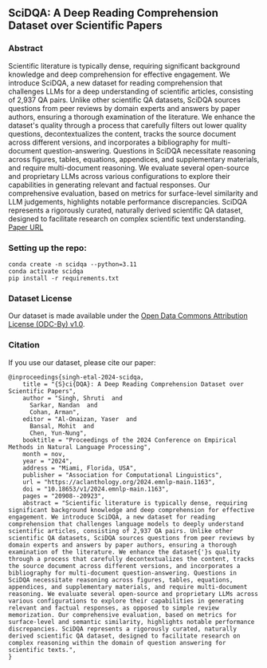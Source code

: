 ## SciDQA: A Deep Reading Comprehension Dataset over Scientific Papers 

### Abstract 
Scientific literature is typically dense, requiring significant background knowledge and deep comprehension for effective engagement. We introduce SciDQA, a new dataset for reading comprehension that challenges LLMs for a deep understanding of scientific articles, consisting of 2,937 QA pairs. Unlike other scientific QA datasets, SciDQA sources questions from peer reviews by domain experts and answers by paper authors, ensuring a thorough examination of the literature. We enhance the dataset's quality through a process that carefully filters out lower quality questions, decontextualizes the content, tracks the source document across different versions, and incorporates a bibliography for multi-document question-answering. Questions in SciDQA necessitate reasoning across figures, tables, equations, appendices, and supplementary materials, and require multi-document reasoning. We evaluate several open-source and proprietary LLMs across various configurations to explore their capabilities in generating relevant and factual responses. Our comprehensive evaluation, based on metrics for surface-level similarity and LLM judgements, highlights notable performance discrepancies. SciDQA represents a rigorously curated, naturally derived scientific QA dataset, designed to facilitate research on complex scientific text understanding.  
[Paper URL](https://arxiv.org/abs/2411.05338)  

### Setting up the repo:  
`conda create -n scidqa --python=3.11`  
`conda activate scidqa`  
`pip install -r requirements.txt` 

### Dataset License
Our dataset is made available under the [Open Data Commons Attribution License (ODC-By) v1.0](https://opendatacommons.org/licenses/by/1-0/).

### Citation
If you use our dataset, please cite our paper:  
```
@inproceedings{singh-etal-2024-scidqa,
    title = "{S}ci{DQA}: A Deep Reading Comprehension Dataset over Scientific Papers",
    author = "Singh, Shruti  and
      Sarkar, Nandan  and
      Cohan, Arman",
    editor = "Al-Onaizan, Yaser  and
      Bansal, Mohit  and
      Chen, Yun-Nung",
    booktitle = "Proceedings of the 2024 Conference on Empirical Methods in Natural Language Processing",
    month = nov,
    year = "2024",
    address = "Miami, Florida, USA",
    publisher = "Association for Computational Linguistics",
    url = "https://aclanthology.org/2024.emnlp-main.1163",
    doi = "10.18653/v1/2024.emnlp-main.1163",
    pages = "20908--20923",
    abstract = "Scientific literature is typically dense, requiring significant background knowledge and deep comprehension for effective engagement. We introduce SciDQA, a new dataset for reading comprehension that challenges language models to deeply understand scientific articles, consisting of 2,937 QA pairs. Unlike other scientific QA datasets, SciDQA sources questions from peer reviews by domain experts and answers by paper authors, ensuring a thorough examination of the literature. We enhance the dataset{'}s quality through a process that carefully decontextualizes the content, tracks the source document across different versions, and incorporates a bibliography for multi-document question-answering. Questions in SciDQA necessitate reasoning across figures, tables, equations, appendices, and supplementary materials, and require multi-document reasoning. We evaluate several open-source and proprietary LLMs across various configurations to explore their capabilities in generating relevant and factual responses, as opposed to simple review memorization. Our comprehensive evaluation, based on metrics for surface-level and semantic similarity, highlights notable performance discrepancies. SciDQA represents a rigorously curated, naturally derived scientific QA dataset, designed to facilitate research on complex reasoning within the domain of question answering for scientific texts.",
}
```